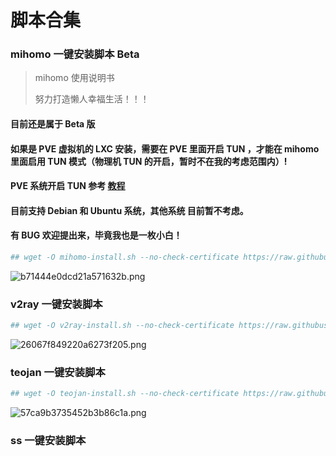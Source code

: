# 脚本合集


### mihomo 一键安装脚本 Beta 

> mihomo 使用说明书
>
> 努力打造懒人幸福生活！！！

#### 目前还是属于 Beta 版

#### 如果是 PVE 虚拟机的 LXC 安装，需要在 PVE 里面开启 TUN ，才能在 mihomo 里面启用 TUN 模式（物理机 TUN 的开启，暂时不在我的考虑范围内）!

#### PVE 系统开启 TUN 参考 [教程](https://github.com/thNylHx/Tools/wiki/Linux-%E7%B3%BB%E7%BB%9F%E5%AE%89%E8%A3%85-mihomo-%E6%95%99%E7%A8%8B)

#### 目前支持 Debian 和 Ubuntu 系统，其他系统 目前暂不考虑。

#### 有 BUG 欢迎提出来，毕竟我也是一枚小白！

```bash
## wget -O mihomo-install.sh --no-check-certificate https://raw.githubusercontent.com/thNylHx/Tools/main/Script/mihomo-install.sh && chmod +x mihomo-install.sh && ./mihomo-install.sh
```
![b71444e0dcd21a571632b.png](https://img.thtools.top/file/b71444e0dcd21a571632b.png)

### v2ray 一键安装脚本
```bash
## wget -O v2ray-install.sh --no-check-certificate https://raw.githubusercontent.com/thNylHx/Tools/main/Script/v2ray-install.sh && chmod +x v2ray-install.sh && ./v2ray-install.sh
```
![26067f849220a6273f205.png](https://img.thtools.top/file/26067f849220a6273f205.png)

### teojan 一键安装脚本
```bash
## wget -O teojan-install.sh --no-check-certificate https://raw.githubusercontent.com/thNylHx/Tools/main/Script/teojan-install.sh && chmod +x teojan-install.sh && ./teojan-install.sh
```
![57ca9b3735452b3b86c1a.png](https://img.thtools.top/file/57ca9b3735452b3b86c1a.png)

### ss 一键安装脚本
